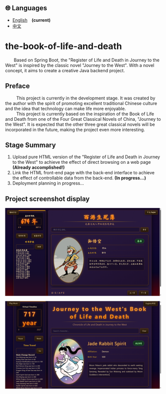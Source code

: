 ## 🌐 Languages
- [English](README.md)&emsp;**(current)**
- [中文](README_zh.md)
  
# the-book-of-life-and-death
&emsp;&emsp;Based on Spring Boot, the "Register of Life and Death in Journey to the West" is inspired by the classic novel "Journey to the West". With a novel concept, it aims to create a creative Java backend project.    

## Preface
&emsp; &emsp; This project is currently in the development stage. It was created by the author with the spirit of promoting excellent traditional Chinese culture and the idea that technology can make life more enjoyable.   
&emsp; &emsp; This project is currently based on the inspiration of the Book of Life and Death from one of the Four Great Classical Novels of China, "Journey to the West". It is expected that the other three great classical novels will be incorporated in the future, making the project even more interesting.  

## Stage Summary
<ol>
<li>Upload pure HTML version of the "Register of Life and Death in Journey to the West" to achieve the effect of direct browsing on a web page <strong>(Already accomplished!) </strong></li>
<li>Link the HTML front-end page with the back-end interface to achieve the effect of controllable data from the back-end.<strong> (In progress...) </strong></li>
<li>Deployment planning in progress... </li>
</ol>

## Project screenshot display

![Page Display](https://github.com/EternalRights/the-book-of-life-and-death/raw/2185d54f4646107d0088613f69ce2aa01210f073/other/README-images/%E5%B1%8F%E5%B9%95%E6%88%AA%E5%9B%BE%202025-07-07%20173446.png "Chinese Page")

![Page Display](https://github.com/EternalRights/the-book-of-life-and-death/raw/2185d54f4646107d0088613f69ce2aa01210f073/other/README-images/%E5%B1%8F%E5%B9%95%E6%88%AA%E5%9B%BE%202025-07-07%20173514.png "English Page")

